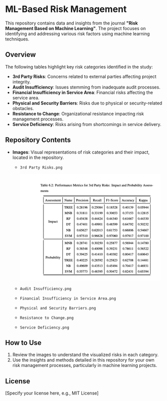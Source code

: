 
# ML-Based Risk Management

This repository contains data and insights from the journal **"Risk Management Based on Machine Learning"**. The project focuses on identifying and addressing various risk factors using machine learning techniques.

## Overview

The following tables highlight key risk categories identified in the study:

- **3rd Party Risks**: Concerns related to external parties affecting project integrity.
- **Audit Insufficiency**: Issues stemming from inadequate audit processes.
- **Financial Insufficiency in Service Area**: Financial risks affecting the service area.
- **Physical and Security Barriers**: Risks due to physical or security-related obstacles.
- **Resistance to Change**: Organizational resistance impacting risk management processes.
- **Service Deficiency**: Risks arising from shortcomings in service delivery.

## Repository Contents

- **Images**: Visual representations of risk categories and their impact, located in the repository.
  - `3rd Party Risks.png`
    
    ![alt text](https://github.com/cihadtekinbas/ML-Based-Risk-Management/blob/main/3rd%20Party%20Risks.png)
    
  - `Audit Insufficiency.png`
  - `Financial Insufficiency in Service Area.png`
  - `Physical and Security Barriers.png`
  - `Resistance to Change.png`
  - `Service Deficiency.png`

## How to Use

1. Review the images to understand the visualized risks in each category.
2. Use the insights and methods detailed in this repository for your own risk management processes, particularly in machine learning projects.

## License

[Specify your license here, e.g., MIT License]
